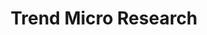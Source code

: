 ---
title: Trend Micro Research
description: Research, News, and Perspectives.
url: https://www.trendmicro.com/en_us/research.html
image:
    # url: '/assets/images/cafe.png'
    # alt: 'Cafe'
tags: ['news', 'research', 'malware']
pubDate: 2023-11-08
draft: false
---